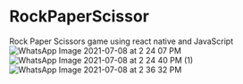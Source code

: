 # RockPaperScissor
Rock Paper Scissors game using react native and JavaScript
![WhatsApp Image 2021-07-08 at 2 24 07 PM](https://user-images.githubusercontent.com/76528925/124893995-ddbd8280-dff8-11eb-9cc0-438f5db91cc5.jpeg)
![WhatsApp Image 2021-07-08 at 2 24 40 PM (1)](https://user-images.githubusercontent.com/76528925/124894809-9a174880-dff9-11eb-9847-a68c8674ae41.jpeg)
![WhatsApp Image 2021-07-08 at 2 36 32 PM](https://user-images.githubusercontent.com/76528925/124895325-1316a000-dffa-11eb-9a06-cf334fbc14a5.jpeg)
